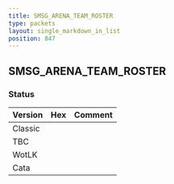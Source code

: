 ```yaml
---
title: SMSG_ARENA_TEAM_ROSTER
type: packets
layout: single_markdown_in_list
position: 847
---
```


## SMSG_ARENA_TEAM_ROSTER

### Status

Version | Hex | Comment
---------- | ---------- | ---------- 
Classic |  |  
TBC |  |  
WotLK |  |  
Cata |  |  
